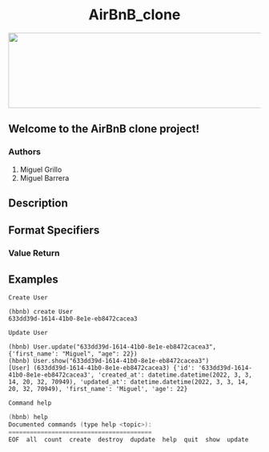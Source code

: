 <h1 align="center"> AirBnB_clone </h1>
<img src="https://holbertonintranet.s3.amazonaws.com/uploads/medias/2018/6/65f4a1dd9c51265f49d0.png?X-Amz-Algorithm=AWS4-HMAC-SHA256&X-Amz-Credential=AKIARDDGGGOU5BHMTQX4%2F20220303%2Fus-east-1%2Fs3%2Faws4_request&X-Amz-Date=20220303T172354Z&X-Amz-Expires=86400&X-Amz-SignedHeaders=host&X-Amz-Signature=335596793aa4f2bbac0469a4b4654fdb006ec46931a23a6e4d89c608ada8cdbe" height="150px" width="800px">


## Welcome to the AirBnB clone project!

### Authors
1. Miguel Grillo
2. Miguel Barrera


## Description



## Format Specifiers



### Value Return 

## Examples
`Create User`
```python3
(hbnb) create User
633dd39d-1614-41b0-8e1e-eb8472cacea3
```

`Update User`
```python3
(hbnb) User.update("633dd39d-1614-41b0-8e1e-eb8472cacea3", {'first_name': "Miguel", "age": 22})
(hbnb) User.show("633dd39d-1614-41b0-8e1e-eb8472cacea3")
[User] (633dd39d-1614-41b0-8e1e-eb8472cacea3) {'id': '633dd39d-1614-41b0-8e1e-eb8472cacea3', 'created_at': datetime.datetime(2022, 3, 3, 14, 20, 32, 70949), 'updated_at': datetime.datetime(2022, 3, 3, 14, 20, 32, 70949), 'first_name': 'Miguel', 'age': 22}
```
`Command help`
```c
(hbnb) help
Documented commands (type help <topic>):
========================================
EOF  all  count  create  destroy  dupdate  help  quit  show  update
```
